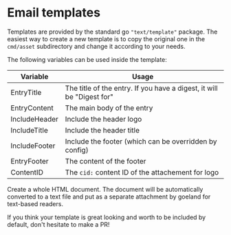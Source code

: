 Email templates
===============

Templates are provided by the standard go `"text/template"` package.
The easiest way to create a new template is to copy the original one in the `cmd/asset` subdirectory and change it according to your needs.

The following variables can be used inside the template:

|Variable|Usage|
|--------|-----|
|EntryTitle| The title of the entry. If you have a digest, it will be "Digest for" |
|EntryContent | The main body of the entry |
|IncludeHeader | Include the header logo |
|IncludeTitle | Include the header title |
|IncludeFooter| Include the footer (which can be overridden by config)|
|EntryFooter | The content of the footer |
|ContentID | The `cid:` content ID of the attachement for logo|

Create a whole HTML document. The document will be automatically converted to a text file and put as a separate attachment by goeland for text-based readers.

If you think your template is great looking and worth to be included by default, don't hesitate to make a PR!
